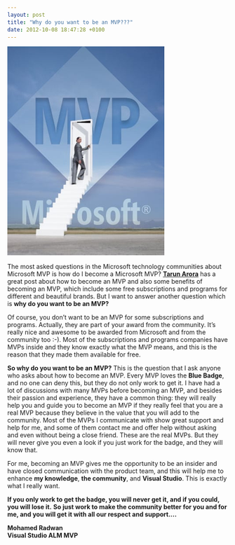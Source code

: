 ```yaml
---
layout: post
title: "Why do you want to be an MVP???"
date: 2012-10-08 18:47:28 +0100
---
```


[![](/assets/img/2012/10/mvp-world-2.jpg "MVP world-2")](/assets/img/2012/10/mvp-world-2.jpg)

The most asked questions in the Microsoft technology communities about Microsoft MVP is how do I become a Microsoft MVP? **[Tarun Arora](http://geekswithblogs.net/TarunArora/archive/2012/08/25/are-you-cashing-in-on-the-mvp-complimentary-subscriptions.aspx "Tarun Arora, Become MVP")** has a great post about how to become an MVP and also some benefits of becoming an MVP, which include some free subscriptions and programs for different and beautiful brands. But I want to answer another question which is **why do you want to be an MVP?**

Of course, you don’t want to be an MVP for some subscriptions and programs. Actually, they are part of your award from the community. It’s really nice and awesome to be awarded from Microsoft and from the community too :-). Most of the subscriptions and programs companies have MVPs inside and they know exactly what the MVP means, and this is the reason that they made them available for free.

**So why do you want to be an MVP?** This is the question that I ask anyone who asks about how to become an MVP. Every MVP loves the **Blue Badge**, and no one can deny this, but they do not only work to get it. I have had a lot of discussions with many MVPs before becoming an MVP, and besides their passion and experience, they have a common thing: they will really help you and guide you to become an MVP if they really feel that you are a real MVP because they believe in the value that you will add to the community. Most of the MVPs I communicate with show great support and help for me, and some of them contact me and offer help without asking and even without being a close friend. These are the real MVPs. But they will never give you even a look if you just work for the badge, and they will know that.

For me, becoming an MVP gives me the opportunity to be an insider and have closed communication with the product team, and this will help me to enhance **my knowledge**, **the community**, and **Visual Studio**. This is exactly what I really want. 

**If you only work to get the badge, you will never get it, and if you could, you will lose it.** **So just work to make the community better for you and for me, and you will get it with all our respect and support....**

**Mohamed Radwan**  
**Visual Studio ALM MVP**
